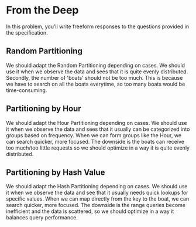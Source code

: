 # From the Deep

In this problem, you'll write freeform responses to the questions provided in the specification.

## Random Partitioning

We should adapt the Random Partitioning depending on cases. We should use it when we observe the data and sees that it is quite evenly distributed. Secondly, the number of 'boats' should not be too much. This is because we have to search on all the boats everytime, so too many boats would be time-consuming.

## Partitioning by Hour

We should adapt the Hour Partitioning depending on cases. We should use it when we observe the data and sees that it usually can be categorized into groups based on frequency. When we can form groups like the Hour, we can search quicker, more focused. The downside is the boats can receive too much/too little requests so we should optimize in a way it is quite evenly distributed.

## Partitioning by Hash Value

We should adapt the Hash Partitioning depending on cases. We should use it when we observe the data and see that it usually needs quick lookups for specific values. When we can map directly from the key to the boat, we can search quicker, more focused. The downside is the range queries become inefficient and the data is scattered, so we should optimize in a way it balances query performance.
